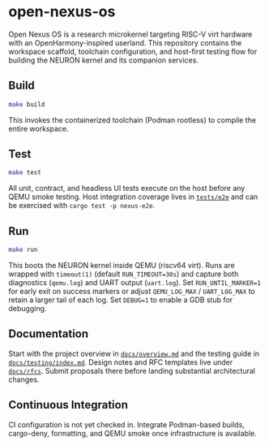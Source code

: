 # open-nexus-os

Open Nexus OS is a research microkernel targeting RISC-V virt hardware with an OpenHarmony-inspired userland. This repository contains the workspace scaffold, toolchain configuration, and host-first testing flow for building the NEURON kernel and its companion services.

## Build

```sh
make build
```

This invokes the containerized toolchain (Podman rootless) to compile the entire workspace.

## Test

```sh
make test
```

All unit, contract, and headless UI tests execute on the host before any QEMU smoke testing.
Host integration coverage lives in [`tests/e2e`](tests/e2e/) and can be exercised with `cargo test -p nexus-e2e`.

## Run

```sh
make run
```

This boots the NEURON kernel inside QEMU (riscv64 virt). Runs are wrapped with `timeout(1)` (default `RUN_TIMEOUT=30s`) and capture both diagnostics (`qemu.log`) and UART output (`uart.log`). Set `RUN_UNTIL_MARKER=1` for early exit on success markers or adjust `QEMU_LOG_MAX` / `UART_LOG_MAX` to retain a larger tail of each log. Set `DEBUG=1` to enable a GDB stub for debugging.

## Documentation

Start with the project overview in [`docs/overview.md`](docs/overview.md) and the testing guide in [`docs/testing/index.md`](docs/testing/index.md). Design notes and RFC templates live under [`docs/rfcs`](docs/rfcs/README.md). Submit proposals there before landing substantial architectural changes.

## Continuous Integration

CI configuration is not yet checked in. Integrate Podman-based builds, cargo-deny, formatting, and QEMU smoke once infrastructure is available.
